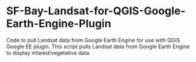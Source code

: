 # SF-Bay-Landsat-for-QGIS-Google-Earth-Engine-Plugin
Code to pull Landsat data from Google Earth Engine for use with QGIS Google EE plugin.
This script pulls Landsat data from Google Earth Engine to display infared/vegetative data.
